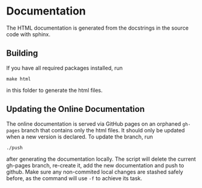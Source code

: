 # Documentation

The HTML documentation is generated from the docstrings in the source code with sphinx.


## Building

If you have all required packages installed, run

    make html

in this folder to generate the html files.


## Updating the Online Documentation

The online documentation is served via GitHub pages on an orphaned `gh-pages` branch that contains only the html files.
It should only be updated when a new version is declared.
To update the branch, run

    ./push

after generating the documentation locally.
The script will delete the current gh-pages branch, re-create it, add the new documentation and push to github.
Make sure any non-commited local changes are stashed safely before, as the command will use `-f` to achieve its task.

